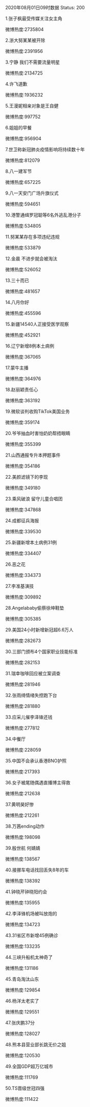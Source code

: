 2020年08月01日09时数据
Status: 200

1.张子枫最受传媒关注女主角

微博热度:2735804

2.浙大努某某被开除

微博热度:2391956

3.宁静 我们不需要流量明星

微博热度:2134725

4.许飞道歉

微博热度:1936232

5.王漫妮相亲对象是王自健

微博热度:997752

6.姐姐的早餐

微博热度:956904

7.世卫称新冠肺炎疫情影响将持续数十年

微博热度:812079

8.八一建军节

微博热度:657225

9.八一天安门广场升旗仪式

微博热度:594651

10.港警通缉罗冠聪等6名外逃乱港分子

微博热度:534805

11.努某某存在多项违纪违规

微博热度:533879

12.金晨 不进步就会被淘汰

微博热度:526052

13.三十而已

微博热度:481657

14.八月你好

微博热度:455596

15.新疆14540人正接受医学观察

微博热度:452921

16.辽宁新增8例本土病例

微博热度:367065

17.蒙牛主播

微博热度:364976

18.赵丽颖责任心

微博热度:363192

19.微软谈判收购TikTok美国业务

微博热度:359174

20.爷爷抽血时害怕奶奶帮捂眼睛

微博热度:355399

21.山西通报专升本押题事件

微博热度:354186

22.美颜滤镜下的李现

微博热度:349180

23.乘风破浪 留守儿童合唱团

微博热度:347868

24.成都征兵海报

微博热度:339530

25.新疆新增本土病例31例

微博热度:334407

26.恶之花

微博热度:334373

27.李准基演技

微博热度:309892

28.Angelababy偷蔡徐坤鞋垫

微博热度:305385

29.美国24小时新增新冠超6.6万人

微博热度:282673

30.三部门颁布4个国家职业技能标准

微博热度:282153

31.瑞幸咖啡回应被立案调查

微博热度:281946

32.张雨绮情绪失控跑下台

微博热度:281880

33.应采儿催李泽锋还钱

微博热度:277812

34.中餐厅

微博热度:228059

35.中国不会承认香港BNO护照

微博热度:217393

36.女子被尾随偶遇直播博主得救

微博热度:212638

37.黄明昊好惨

微博热度:212261

38.万茜ending动作

微博热度:198098

39.殷世航 何婧婧

微博热度:138567

40.接挪车电话找回丢失8年的车

微博热度:138392

41.钟晓芹钟晓阳约会

微博热度:135955

42.李泽锋机场被叫放炮的

微博热度:134723

43.31省区市新增45例确诊

微博热度:133235

44.三峡升船机太神奇了

微博热度:131186

45.青岛淘汰山东

微博热度:129854

46.杨洋太老实了

微博热度:129551

47.张庆鹏37分

微博热度:128027

48.熊本县营业部长跳无价之姐

微博热度:120530

49.全国GDP超万亿城市

微博热度:111769

50.TS晋级世冠四强

微博热度:111422

